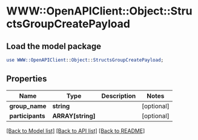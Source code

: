# WWW::OpenAPIClient::Object::StructsGroupCreatePayload

## Load the model package
```perl
use WWW::OpenAPIClient::Object::StructsGroupCreatePayload;
```

## Properties
Name | Type | Description | Notes
------------ | ------------- | ------------- | -------------
**group_name** | **string** |  | [optional] 
**participants** | **ARRAY[string]** |  | [optional] 

[[Back to Model list]](../README.md#documentation-for-models) [[Back to API list]](../README.md#documentation-for-api-endpoints) [[Back to README]](../README.md)


